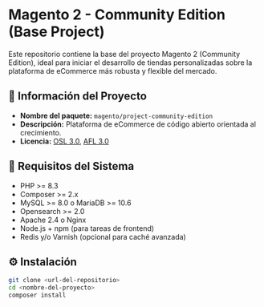 # Magento 2 - Community Edition (Base Project)

Este repositorio contiene la base del proyecto Magento 2 (Community Edition), ideal para iniciar el desarrollo de tiendas personalizadas sobre la plataforma de eCommerce más robusta y flexible del mercado.

## 🧩 Información del Proyecto

- **Nombre del paquete:** `magento/project-community-edition`
- **Descripción:** Plataforma de eCommerce de código abierto orientada al crecimiento.
- **Licencia:** [OSL 3.0](https://opensource.org/licenses/OSL-3.0), [AFL 3.0](https://opensource.org/licenses/AFL-3.0)

## 🚀 Requisitos del Sistema

- PHP >= 8.3
- Composer >= 2.x
- MySQL >= 8.0 o MariaDB >= 10.6
- Opensearch >= 2.0
- Apache 2.4 o Nginx
- Node.js + npm (para tareas de frontend)
- Redis y/o Varnish (opcional para caché avanzada)

## ⚙️ Instalación

```bash
git clone <url-del-repositorio>
cd <nombre-del-proyecto>
composer install

